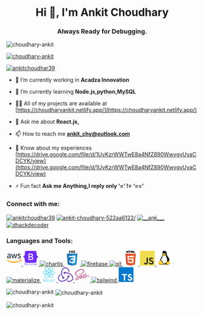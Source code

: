 <h1 align="center">Hi 👋, I'm Ankit Choudhary</h1>
<h3 align="center">Always Ready for Debugging.</h3>

<p align="left"> <img src="https://komarev.com/ghpvc/?username=choudhary-ankit&label=Profile%20views&color=0e75b6&style=flat" alt="choudhary-ankit" /> </p>

<p align="left"> <a href="https://github.com/ryo-ma/github-profile-trophy"><img src="https://github-profile-trophy.vercel.app/?username=choudhary-ankit" alt="choudhary-ankit" /></a> </p>

<p align="left"> <a href="https://twitter.com/ankitchoudhar39" target="blank"><img src="https://img.shields.io/twitter/follow/ankitchoudhar39?logo=twitter&style=for-the-badge" alt="ankitchoudhar39" /></a> </p>

- 🔭 I’m currently working in **Acadza Innovation**

- 🌱 I’m currently learning **Node.js,python,MySQL**

- 👨‍💻 All of my projects are available at [https://choudharyankit.netlify.app/](https://choudharyankit.netlify.app/)

- 💬 Ask me about **React.js,**

- 📫 How to reach me **ankit_chy@outlook.com**

- 📄 Know about my experiences [https://drive.google.com/file/d/1UvKzrWWTwE8a4NfZ890WwvgyUyaCDCYK/view](https://drive.google.com/file/d/1UvKzrWWTwE8a4NfZ890WwvgyUyaCDCYK/view)

- ⚡ Fun fact **Ask me Anything,I reply only ‘=’ != ‘==’**

<h3 align="left">Connect with me:</h3>
<p align="left">
<a href="https://twitter.com/ankitchoudhar39" target="blank"><img align="center" src="https://cdn.jsdelivr.net/npm/simple-icons@3.0.1/icons/twitter.svg" alt="ankitchoudhar39" height="30" width="40" /></a>
<a href="https://linkedin.com/in/ankit-choudhary-522aa6122/" target="blank"><img align="center" src="https://cdn.jsdelivr.net/npm/simple-icons@3.0.1/icons/linkedin.svg" alt="ankit-choudhary-522aa6122/" height="30" width="40" /></a>
<a href="https://instagram.com/__ank___" target="blank"><img align="center" src="https://cdn.jsdelivr.net/npm/simple-icons@3.0.1/icons/instagram.svg" alt="__ank___" height="30" width="40" /></a>
<a href="https://www.hackerrank.com/dhackdecoder" target="blank"><img align="center" src="https://cdn.jsdelivr.net/npm/simple-icons@3.0.1/icons/hackerrank.svg" alt="dhackdecoder" height="30" width="40" /></a>
</p>

<h3 align="left">Languages and Tools:</h3>
<p align="left"> <a href="https://aws.amazon.com" target="_blank"> <img src="https://raw.githubusercontent.com/devicons/devicon/master/icons/amazonwebservices/amazonwebservices-original-wordmark.svg" alt="aws" width="40" height="40"/> </a> <a href="https://getbootstrap.com" target="_blank"> <img src="https://raw.githubusercontent.com/devicons/devicon/master/icons/bootstrap/bootstrap-plain-wordmark.svg" alt="bootstrap" width="40" height="40"/> </a> <a href="https://www.chartjs.org" target="_blank"> <img src="https://www.chartjs.org/media/logo-title.svg" alt="chartjs" width="40" height="40"/> </a> <a href="https://www.w3schools.com/css/" target="_blank"> <img src="https://raw.githubusercontent.com/devicons/devicon/master/icons/css3/css3-original-wordmark.svg" alt="css3" width="40" height="40"/> </a> <a href="https://firebase.google.com/" target="_blank"> <img src="https://www.vectorlogo.zone/logos/firebase/firebase-icon.svg" alt="firebase" width="40" height="40"/> </a> <a href="https://git-scm.com/" target="_blank"> <img src="https://www.vectorlogo.zone/logos/git-scm/git-scm-icon.svg" alt="git" width="40" height="40"/> </a> <a href="https://www.w3.org/html/" target="_blank"> <img src="https://raw.githubusercontent.com/devicons/devicon/master/icons/html5/html5-original-wordmark.svg" alt="html5" width="40" height="40"/> </a> <a href="https://developer.mozilla.org/en-US/docs/Web/JavaScript" target="_blank"> <img src="https://raw.githubusercontent.com/devicons/devicon/master/icons/javascript/javascript-original.svg" alt="javascript" width="40" height="40"/> </a> <a href="https://www.linux.org/" target="_blank"> <img src="https://raw.githubusercontent.com/devicons/devicon/master/icons/linux/linux-original.svg" alt="linux" width="40" height="40"/> </a> <a href="https://materializecss.com/" target="_blank"> <img src="https://raw.githubusercontent.com/prplx/svg-logos/5585531d45d294869c4eaab4d7cf2e9c167710a9/svg/materialize.svg" alt="materialize" width="40" height="40"/> </a> <a href="https://reactjs.org/" target="_blank"> <img src="https://raw.githubusercontent.com/devicons/devicon/master/icons/react/react-original-wordmark.svg" alt="react" width="40" height="40"/> </a> <a href="https://redux.js.org" target="_blank"> <img src="https://raw.githubusercontent.com/devicons/devicon/master/icons/redux/redux-original.svg" alt="redux" width="40" height="40"/> </a> <a href="https://sass-lang.com" target="_blank"> <img src="https://raw.githubusercontent.com/devicons/devicon/master/icons/sass/sass-original.svg" alt="sass" width="40" height="40"/> </a> <a href="https://tailwindcss.com/" target="_blank"> <img src="https://www.vectorlogo.zone/logos/tailwindcss/tailwindcss-icon.svg" alt="tailwind" width="40" height="40"/> </a> <a href="https://www.typescriptlang.org/" target="_blank"> <img src="https://raw.githubusercontent.com/devicons/devicon/master/icons/typescript/typescript-original.svg" alt="typescript" width="40" height="40"/> </a> </p>

<p><img align="left" src="https://github-readme-stats.vercel.app/api/top-langs?username=choudhary-ankit&show_icons=true&locale=en&layout=compact" alt="choudhary-ankit" /></p>

<p>&nbsp;<img align="center" src="https://github-readme-stats.vercel.app/api?username=choudhary-ankit&show_icons=true&locale=en" alt="choudhary-ankit" /></p>

<p><img align="center" src="https://github-readme-streak-stats.herokuapp.com/?user=choudhary-ankit&" alt="choudhary-ankit" /></p>

